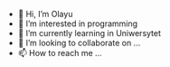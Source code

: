 - 👋 Hi, I’m Olayu
- 👀 I’m interested in programming
- 🌱 I’m currently learning in Uniwersytet
- 💞️ I’m looking to collaborate on ...
- 📫 How to reach me ...

<!---
txcgby456/txcgby456 is a ✨ special ✨ repository because its `README.md` (this file) appears on your GitHub profile.
You can click the Preview link to take a look at your changes.
--->
